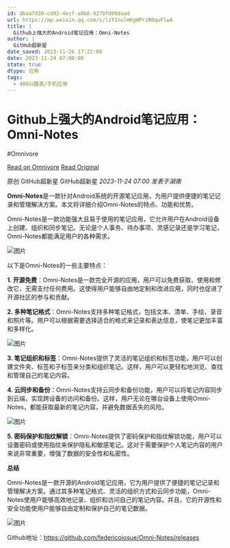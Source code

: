 ```yaml
---
id: dbaa7d30-cd92-4ecf-a9b6-927bfd09daad
url: https://mp.weixin.qq.com/s/lzT1nulmKgWPrzB0quFlwA
title: |
  Github上强大的Android笔记应用：Omni-Notes
author: |
  GitHub超新星
date_saved: 2023-11-26 17:22:00
date: 2023-11-24 07:00:00
state: true
dtype: 应用
tags:
  - 400兴趣类/手机应用
---
```




# Github上强大的Android笔记应用：Omni-Notes
#Omnivore

[Read on Omnivore](https://omnivore.app/me/https-mp-weixin-qq-com-s-lz-t-1-nulm-kg-w-prz-b-0-qu-flw-a-18c0aef6f87)
[Read Original](https://mp.weixin.qq.com/s/lzT1nulmKgWPrzB0quFlwA)

原创  GitHub超新星  GitHub超新星 _2023-11-24 07:00_ _发表于湖南_ 

**Omni-Notes**是一款针对Android系统的开源笔记应用，为用户提供便捷的笔记记录和管理解决方案。本文将详细介绍Omni-Notes的特点、功能和优势。

Omni-Notes是一款功能强大且易于使用的笔记应用，它允许用户在Android设备上创建、组织和同步笔记。无论是个人事务、待办事项、灵感记录还是学习笔记，Omni-Notes都能满足用户的各种需求。

![图片](https://proxy-prod.omnivore-image-cache.app/0x0,sLp6fcLJg0xcrNk8q8elwN48KEBDjb7ugMTtw-DqHmMM/https://mmbiz.qpic.cn/mmbiz_png/Xbg0KxKumFqtXiaDqTfaBWmoyVNV2JTye7sviaZdb7hpr9jgSPBRma6He6wzIt7diaf4wKrkIhYCyBVRVL9ibF2sWw/640?wx_fmt=png&from=appmsg)

以下是Omni-Notes的一些主要特点：

**1\. 开源免费**：Omni-Notes是一款完全开源的应用，用户可以免费获取、使用和修改它，无需支付任何费用。这使得用户能够自由地定制和改进应用，同时也促进了开源社区的参与和贡献。

**2\. 多种笔记格式**：Omni-Notes支持多种笔记格式，包括文本、清单、手绘、录音和照片等。用户可以根据需要选择适合的格式来记录和表达信息，使笔记更加丰富和多样化。

![图片](https://proxy-prod.omnivore-image-cache.app/0x0,sXWe3dcVNU_wPsvGe9miJyLbTmaXlQwazh8_ZqIS4SY0/https://mmbiz.qpic.cn/mmbiz_png/Xbg0KxKumFqtXiaDqTfaBWmoyVNV2JTyeCtr8OmtfgBgSFJGB01fhias06ZDCQ4DjAIUIlsXhWXVyHhfVbicic5CXA/640?wx_fmt=png&from=appmsg)

**3\. 笔记组织和标签**：Omni-Notes提供了灵活的笔记组织和标签功能，用户可以创建文件夹、标签和子标签来分类和组织笔记。这样，用户可以更轻松地浏览、查找和管理自己的笔记内容。

**4\. 云同步和备份**：Omni-Notes支持云同步和备份功能，用户可以将笔记内容同步到云端，实现跨设备的访问和备份。这样，用户无论在哪台设备上使用Omni-Notes，都能获取最新的笔记内容，并避免数据丢失的风险。

![图片](https://proxy-prod.omnivore-image-cache.app/0x0,s_MN3sumYNT79Gy2JaAjSsNpGK2ooyFPmD40llvDX3G4/https://mmbiz.qpic.cn/mmbiz_png/Xbg0KxKumFqtXiaDqTfaBWmoyVNV2JTye77p8ZWlUNHQUfG3Ps95ibenkxwSKo09iavZm1tN7vzhxOAXv12zWeEEg/640?wx_fmt=png&from=appmsg)

**5\. 密码保护和指纹解锁**：Omni-Notes提供了密码保护和指纹解锁功能，用户可以设置密码或使用指纹来保护隐私和敏感笔记。这对于需要保护个人笔记内容的用户来说非常重要，增强了数据的安全性和私密性。

**总结**

Omni-Notes是一款开源的Android笔记应用，它为用户提供了便捷的笔记记录和管理解决方案。通过其多种笔记格式、灵活的组织方式和云同步功能，Omni-Notes使用户能够高效地记录、组织和访问自己的笔记内容。并且，它的开源性和安全功能使用户能够自由定制和保护自己的笔记数据。

![图片](https://proxy-prod.omnivore-image-cache.app/0x0,sRhpXYjk38cV1HwabM8vyyBqDPDvYM9fUnTuhS9HyViw/https://mmbiz.qpic.cn/mmbiz_png/Xbg0KxKumFqtXiaDqTfaBWmoyVNV2JTyensHafxDFOSejnO4VFvhe6BhTrV93SKsUsIOLLrO7uYXBzc3iaQl37BA/640?wx_fmt=png&from=appmsg)

Github地址：https://github.com/federicoiosue/Omni-Notes/releases



